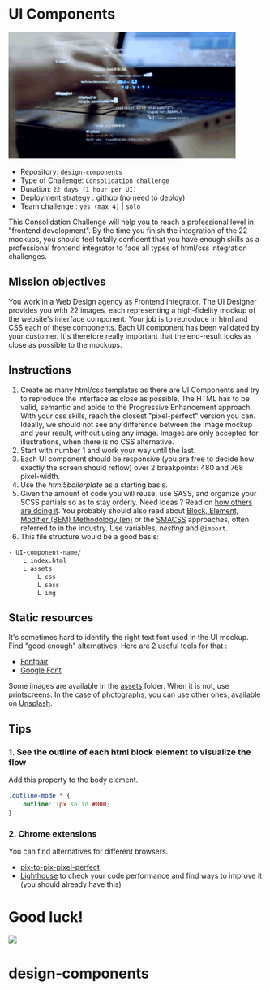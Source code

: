 # UI Components
![](./assets/user-interface.gif)

- Repository: `design-components`
- Type of Challenge: `Consolidation challenge`
- Duration: `22 days (1 hour per UI)`
- Deployment strategy : github (no need to deploy)
- Team challenge : `yes (max 4)` |  `solo`

This Consolidation Challenge will help you to reach a professional level in "frontend development". By the time you finish the integration of the 22 mockups, you should feel totally confident that you have enough skills as a professional frontend integrator to face all types of html/css integration challenges.

## Mission objectives

You work in a Web Design agency as Frontend Integrator. The UI Designer provides you with 22 images, each representing a high-fidelity mockup of the website's interface component.  Your job is to reproduce in html and CSS each of these components. Each UI component has been validated by your customer. It's therefore really important that the end-result looks as close as possible to the mockups.

## Instructions

1. Create as many html/css templates as there are UI Components and try to reproduce the interface as close as possible. The HTML has to be valid, semantic and abide to the Progressive Enhancement approach.  With your css skills, reach the closest "pixel-perfect" version you can. Ideally, we should not see any difference between the image mockup and your result, without using any image. Images are only accepted for illustrations, when there is no CSS alternative.
2. Start with number 1 and work your way until the last.
3. Each UI component should be responsive (you are free to decide how exactly the screen should reflow) over 2 breakpoints: 480 and 768 pixel-width.
4. Use the *html5boilerplate* as a starting basis.
5. Given the amount of code you will reuse, use SASS, and organize your SCSS partials so as to stay orderly. Need ideas ? Read on [how others are doing it](https://zellwk.com/blog/css-architecture-3/). You probably should also read about [Block, Element, Modifier (BEM) Methodology (en)](https://css-tricks.com/bem-101/) or the [SMACSS](https://smacss.com/) approaches, often referred to in the industry. Use variables, *nesting* and `@import`. 
6. This file structure would be a good basis:    

```ascii
- UI-component-name/
    L index.html
    L assets
        L css
        L sass
        L img
```


## Static resources

It's sometimes hard to identify the right text font used in the UI mockup. Find "good enough" alternatives. Here are 2 useful tools for that :

- [Fontpair](http://fontpair.co/)
- [Google Font](https://fonts.google.com/)

Some images are available in the [assets](assets) folder. When it is not, use printscreens.
In the case of photographs, you can use other ones, available on [Unsplash](https://unsplash.com).

## Tips
### 1. See the outline of each html block element to visualize the flow

Add this property to the body element.

```css
.outline-mode * {
    outline: 1px solid #000;
}
```

### 2. Chrome extensions
You can find alternatives for different browsers.

- [pix-to-pix-pixel-perfect](https://chrome.google.com/webstore/detail/pix-to-pix-pixel-perfect/binboaimbgchaamickjnhgjdccohndin?hl=fr)
- [Lighthouse](https://chrome.google.com/webstore/detail/lighthouse/blipmdconlkpinefehnmjammfjpmpbjk) to check your code performance and find ways to improve it (you should already have this)


# Good luck!
![](./assets/cat-gif.gif)
# design-components
